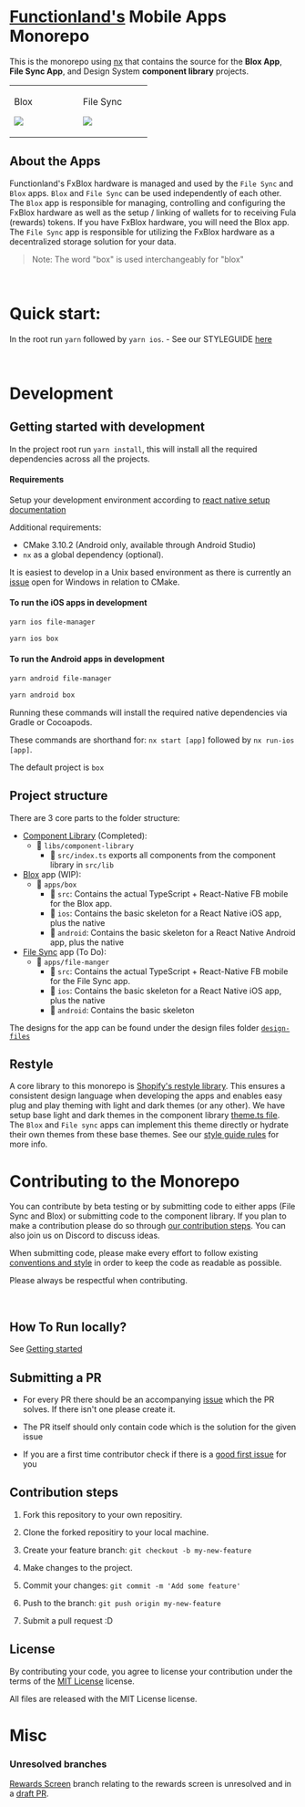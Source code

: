 # [Functionland's](https://fx.land/) Mobile Apps Monorepo

This is the monorepo using [nx](https://nx.dev) that contains the source for the **Blox App**, **File Sync App**, and Design System **component library** projects.

<table>
  <tr>
    <td width="35%">
    <p>Blox<p>
    <img src="https://user-images.githubusercontent.com/17250443/189409007-ffa2cf49-98db-4f48-9ed2-899a56b44848.gif" />
    </td>
    <td width="35%">
    <p>File Sync<p>
    <img src="https://user-images.githubusercontent.com/17250443/189410320-8536a82e-7abf-4b53-bab2-1f6b8d79d65a.gif" />
    </td>
  </tr>
</table>

## About the Apps

Functionland's FxBlox hardware is managed and used by the `File Sync` and `Blox` apps. `Blox` and `File Sync` can be used independently of each other. The `Blox` app is responsible for managing, controlling and configuring the FxBlox hardware as well as the setup / linking of wallets for to receiving Fula (rewards) tokens. If you have FxBlox hardware, you will need the Blox app. The `File Sync` app is responsible for utilizing the FxBlox hardware as a decentralized storage solution for your data.

> Note: The word "box" is used interchangeably for "blox"

<br>

# Quick start:

In the root run `yarn` followed by `yarn ios`. - See our STYLEGUIDE [here](https://github.com/functionland/apps-monorepo/blob/main/STYLEGUIDE.md)

<br>

# Development

## Getting started with development

In the project root run `yarn install`, this will install all the required dependencies across all the projects.

#### Requirements

Setup your development environment according to [react native setup documentation](https://reactnative.dev/docs/environment-setup)

Additional requirements:

- CMake 3.10.2 (Android only, available through Android Studio)
- `nx` as a global dependency (optional).

It is easiest to develop in a Unix based environment as there is currently an [issue](https://github.com/functionland/apps-monorepo/issues/224) open for Windows in relation to CMake.

#### To run the iOS apps in development

```sh
yarn ios file-manager
```

```sh
yarn ios box
```

#### To run the Android apps in development

```sh
yarn android file-manager
```

```sh
yarn android box
```

Running these commands will install the required native dependencies via Gradle or Cocoapods.

These commands are shorthand for: `nx start [app]` followed by `nx run-ios [app]`.

The default project is `box`

## Project structure

There are 3 core parts to the folder structure:

- [Component Library](https://github.com/functionland/apps-monorepo/tree/main/libs/component-library) (Completed):
  - 📁 `libs/component-library`
    - 📄 `src/index.ts` exports all components from the component library in `src/lib`
- [Blox](https://github.com/functionland/apps-monorepo/tree/main/apps/box) app (WIP):
  - 📁 `apps/box`
    - 📁 `src`: Contains the actual TypeScript + React-Native FB mobile for the Blox app.
    - 📁 `ios`: Contains the basic skeleton for a React Native iOS app, plus the native
    - 📁 `android`: Contains the basic skeleton for a React Native Android app, plus the native
- [File Sync](https://github.com/functionland/apps-monorepo/tree/main/apps/file-manager) app (To Do):
  - 📁 `apps/file-manger`
    - 📁 `src`: Contains the actual TypeScript + React-Native FB mobile for the File Sync app.
    - 📁 `ios`: Contains the basic skeleton for a React Native iOS app, plus the native
    - 📁 `android`: Contains the basic skeleton

The designs for the app can be found under the design files folder [`design-files`](https://github.com/functionland/apps-monorepo/tree/main/design-files)

## Restyle

A core library to this monorepo is [Shopify's restyle library](https://github.com/Shopify/restyle). This ensures a consistent design language when developing the apps and enables easy plug and play theming with light and dark themes (or any other). We have setup base light and dark themes in the component library [theme.ts file](https://github.com/functionland/apps-monorepo/blob/main/libs/component-library/src/lib/theme/theme.ts). The `Blox` and `File sync` apps can implement this theme directly or hydrate their own themes from these base themes. See our [style guide rules](https://github.com/functionland/apps-monorepo/blob/main/STYLEGUIDE.md) for more info.

# Contributing to the Monorepo

You can contribute by beta testing or by submitting code to either apps (File Sync and Blox) or submitting code to the component library.
If you plan to make a contribution please do so through [our contribution steps](#contribution-steps). You can also join us on Discord to discuss ideas.

When submitting code, please make every effort to follow existing [conventions and style](https://github.com/functionland/apps-monorepo/blob/main/STYLEGUIDE.md) in order to keep the code as readable as possible.

Please always be respectful when contributing.

<br>

## How To Run locally?

See [Getting started](#getting-started-with-development)

## Submitting a PR

- For every PR there should be an accompanying [issue](https://github.com/functionland/apps-monorepo/issues) which the PR solves. If there isn't one please create it.

- The PR itself should only contain code which is the solution for the given issue

- If you are a first time contributor check if there is a [good first issue](https://github.com/functionland/apps-monorepo/labels/good%20first%20issue) for you

## Contribution steps

1. Fork this repository to your own repositiry.

2. Clone the forked repositiry to your local machine.

3. Create your feature branch: `git checkout -b my-new-feature`

4. Make changes to the project.

5. Commit your changes: `git commit -m 'Add some feature'`

6. Push to the branch: `git push origin my-new-feature`

7. Submit a pull request :D

## License

By contributing your code, you agree to license your contribution under the terms of the [MIT License](https://github.com/functionland/apps-monorepo/blob/main/LICENSE) license.

All files are released with the MIT License license.

# Misc

### Unresolved branches

[Rewards Screen](https://github.com/functionland/apps-monorepo/tree/feat/rewards-screen) branch relating to the rewards screen is unresolved and in a [draft PR](https://github.com/functionland/apps-monorepo/pull/229).
